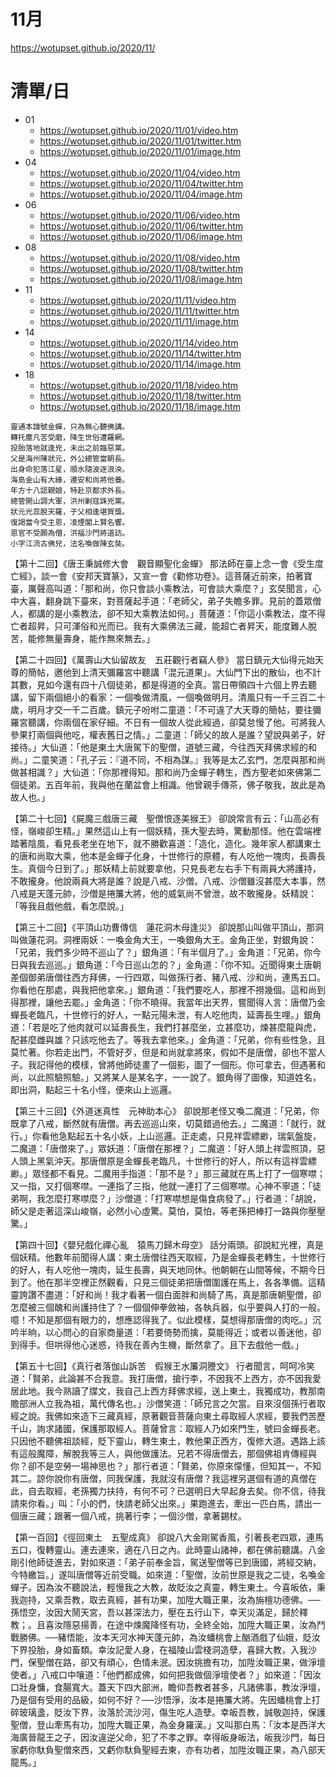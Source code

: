 # 11月
https://wotupset.github.io/2020/11/

# 清單/日
+ 01
  + https://wotupset.github.io/2020/11/01/video.htm 
  + https://wotupset.github.io/2020/11/01/twitter.htm  
  + https://wotupset.github.io/2020/11/01/image.htm
+ 04
  + https://wotupset.github.io/2020/11/04/video.htm 
  + https://wotupset.github.io/2020/11/04/twitter.htm  
  + https://wotupset.github.io/2020/11/04/image.htm
+ 06
  + https://wotupset.github.io/2020/11/06/video.htm 
  + https://wotupset.github.io/2020/11/06/twitter.htm  
  + https://wotupset.github.io/2020/11/06/image.htm
+ 08
  + https://wotupset.github.io/2020/11/08/video.htm 
  + https://wotupset.github.io/2020/11/08/twitter.htm  
  + https://wotupset.github.io/2020/11/08/image.htm
+ 11
  + https://wotupset.github.io/2020/11/11/video.htm 
  + https://wotupset.github.io/2020/11/11/twitter.htm  
  + https://wotupset.github.io/2020/11/11/image.htm
+ 14
  + https://wotupset.github.io/2020/11/14/video.htm 
  + https://wotupset.github.io/2020/11/14/twitter.htm  
  + https://wotupset.github.io/2020/11/14/image.htm
+ 18
  + https://wotupset.github.io/2020/11/18/video.htm 
  + https://wotupset.github.io/2020/11/18/twitter.htm  
  + https://wotupset.github.io/2020/11/18/image.htm


```
靈通本諱號金蟬，只為無心聽佛講。
轉托塵凡苦受磨，降生世俗遭羅網。
投胎落地就逢兇，未出之前臨惡黨。
父是海州陳狀元，外公總管當朝長。
出身命犯落江星，順水隨波逐浪泱。
海島金山有大緣，遷安和尚將他養。
年方十八認親娘，特赴京都求外長。
總管開山調大軍，洪州剿寇誅兇黨。
狀元光蕊脫天羅，子父相逢堪賀獎。
復謁當今受主恩，凌煙閣上賢名響。
恩官不受願為僧，洪福沙門將道訪。
小字江流古佛兒，法名喚做陳玄奘。
```

【第十二回】《唐王秉誠修大會　觀音顯聖化金蟬》
那法師在臺上念一會《受生度亡經》，談一會《安邦天寶篆》，又宣一會《勸修功卷》。這菩薩近前來，拍著寶臺，厲聲高叫道：「那和尚，你只會談小乘教法，可會談大乘麼？」玄奘聞言，心中大喜，翻身跳下臺來，對菩薩起手道：「老師父，弟子失瞻多罪。見前的蓋眾僧人，都講的是小乘教法，卻不知大乘教法如何。」菩薩道：「你這小乘教法，度不得亡者超昇，只可渾俗和光而已。我有大乘佛法三藏，能超亡者昇天，能度難人脫苦，能修無量壽身，能作無來無去。」


【第二十四回】《萬壽山大仙留故友　五莊觀行者竊人參》
當日鎮元大仙得元始天尊的簡帖，邀他到上清天彌羅宮中聽講「混元道果」。大仙門下出的散仙，也不計其數，見如今還有四十八個徒弟，都是得道的全真。當日帶領四十六個上界去聽講，留下兩個絕小的看家：一個喚做清風，一個喚做明月。清風只有一千三百二十歲，明月才交一千二百歲。鎮元子吩咐二童道：「不可違了大天尊的簡帖，要往彌羅宮聽講，你兩個在家仔細。不日有一個故人從此經過，卻莫怠慢了他。可將我人參果打兩個與他吃，權表舊日之情。」二童道：「師父的故人是誰？望說與弟子，好接待。」大仙道：「他是東土大唐駕下的聖僧，道號三藏，今往西天拜佛求經的和尚。」二童笑道：「孔子云：『道不同，不相為謀。』我等是太乙玄門，怎麼與那和尚做甚相識？」大仙道：「你那裡得知。那和尚乃金蟬子轉生，西方聖老如來佛第二個徒弟。五百年前，我與他在蘭盆會上相識。他曾親手傳茶，佛子敬我，故此是為故人也。」


【第二十七回】《屍魔三戲唐三藏　聖僧恨逐美猴王》
卻說常言有云：「山高必有怪，嶺峻卻生精。」果然這山上有一個妖精，孫大聖去時，驚動那怪。他在雲端裡踏著陰風，看見長老坐在地下，就不勝歡喜道：「造化，造化。幾年家人都講東土的唐和尚取大乘，他本是金蟬子化身，十世修行的原體，有人吃他一塊肉，長壽長生。真個今日到了。」那妖精上前就要拿他，只見長老左右手下有兩員大將護持，不敢攏身。他說兩員大將是誰？說是八戒、沙僧。八戒、沙僧雖沒甚麼大本事，然八戒是天蓬元帥，沙僧是捲簾大將，他的威氣尚不曾泄，故不敢攏身。妖精說：「等我且戲他戲，看怎麼說。」

【第三十二回】《平頂山功曹傳信　蓮花洞木母逢災》
卻說那山叫做平頂山，那洞叫做蓮花洞。洞裡兩妖：一喚金角大王，一喚銀角大王。金角正坐，對銀角說：「兄弟，我們多少時不巡山了？」銀角道：「有半個月了。」金角道：「兄弟，你今日與我去巡巡。」銀角道：「今日巡山怎的？」金角道：「你不知。近聞得東土唐朝差個御弟唐僧往西方拜佛，一行四眾，叫做孫行者、豬八戒、沙和尚，連馬五口。你看他在那處，與我把他拿來。」銀角道：「我們要吃人，那裡不撈幾個。這和尚到得那裡，讓他去罷。」金角道：「你不曉得。我當年出天界，嘗聞得人言：唐僧乃金蟬長老臨凡，十世修行的好人，一點元陽未泄，有人吃他肉，延壽長生哩。」銀角道：「若是吃了他肉就可以延壽長生，我們打甚麼坐，立甚麼功，煉甚麼龍與虎，配甚麼雌與雄？只該吃他去了。等我去拿他來。」金角道：「兄弟，你有些性急，且莫忙著。你若走出門，不管好歹，但是和尚就拿將來，假如不是唐僧，卻也不當人子。我記得他的模樣，曾將他師徒畫了一個影，圖了一個形。你可拿去，但遇著和尚，以此照驗照驗。」又將某人是某名字，一一說了。銀角得了圖像，知道姓名，即出洞，點起三十名小怪，便來山上巡邏。

【第三十三回】《外道迷真性　元神助本心》
卻說那老怪又喚二魔道：「兄弟，你既拿了八戒，斷然就有唐僧。再去巡巡山來，切莫錯過他去。」二魔道：「就行，就行。」你看他急點起五十名小妖，上山巡邏。正走處，只見祥雲縹緲，瑞氣盤旋，二魔道：「唐僧來了。」眾妖道：「唐僧在那裡？」二魔道：「好人頭上祥雲照頂，惡人頭上黑氣沖天。那唐僧原是金蟬長老臨凡，十世修行的好人，所以有這祥雲縹緲。」眾怪都不看見。二魔用手指道：「那不是？」那三藏就在馬上打了一個寒噤；又一指，又打個寒噤。一連指了三指，他就一連打了三個寒噤。心神不寧道：「徒弟啊，我怎麼打寒噤麼？」沙僧道：「打寒噤想是傷食病發了。」行者道：「胡說，師父是走著這深山峻嶺，必然小心虛驚。莫怕，莫怕，等老孫把棒打一路與你壓壓驚。」

【第四十回】《嬰兒戲化禪心亂　猿馬刀歸木母空》
話分兩頭。卻說紅光裡，真是個妖精。他數年前聞得人講：東土唐僧往西天取經，乃是金蟬長老轉生，十世修行的好人，有人吃他一塊肉，延生長壽，與天地同休。他朝朝在山間等候，不期今日到了。他在那半空裡正然觀看，只見三個徒弟把唐僧圍護在馬上，各各準備。這精靈誇讚不盡道：「好和尚！我才看著一個白面胖和尚騎了馬，真是那唐朝聖僧，卻怎麼被三個醜和尚護持住了？一個個伸拳斂袖，各執兵器，似乎要與人打的一般。噫！不知是那個有眼力的，想應認得我了。似此模樣，莫想得那唐僧的肉吃。」沉吟半晌，以心問心的自家商量道：「若要倚勢而擒，莫能得近；或者以善迷他，卻到得手。但哄得他心迷惑，待我在善內生機，斷然拿了。且下去戲他一戲。」

【第五十七回】《真行者落伽山訴苦　假猴王水簾洞謄文》
行者聞言，呵呵冷笑道：「賢弟，此論甚不合我意。我打唐僧，搶行李，不因我不上西方，亦不因我愛居此地。我今熟讀了牒文，我自己上西方拜佛求經，送上東土，我獨成功，教那南贍部洲人立我為祖，萬代傳名也。」沙僧笑道：「師兄言之欠當。自來沒個孫行者取經之說。我佛如來造下三藏真經，原著觀音菩薩向東土尋取經人求經，要我們苦歷千山，詢求諸國，保護那取經人。菩薩曾言：取經人乃如來門生，號曰金蟬長老。只因他不聽佛祖談經，貶下靈山，轉生東土，教他果正西方，復修大道。遇路上該有這般魔障，解脫我等三人，與他做護法。兄若不得唐僧去，那個佛祖肯傳經與你？卻不是空勞一場神思也？」那行者道：「賢弟，你原來懞懂，但知其一，不知其二。諒你說你有唐僧，同我保護，我就沒有唐僧？我這裡另選個有道的真僧在此，自去取經，老孫獨力扶持，有何不可？已選明日大早起身去矣。你不信，待我請來你看。」叫：「小的們，快請老師父出來。」果跑進去，牽出一匹白馬，請出一個唐三藏；跟著一個八戒，挑著行李；一個沙僧，拿著錫杖。


【第一百回】《徑回東土　五聖成真》
卻說八大金剛駕香風，引著長老四眾，連馬五口，復轉靈山。連去連來，適在八日之內。此時靈山諸神，都在佛前聽講。八金剛引他師徒進去，對如來道：「弟子前奉金旨，駕送聖僧等已到唐國，將經交納，今特繳旨。」遂叫唐僧等近前受職。如來道：「聖僧，汝前世原是我之二徒，名喚金蟬子。因為汝不聽說法，輕慢我之大教，故貶汝之真靈，轉生東土。今喜皈依，秉我迦持，又乘吾教，取去真經，甚有功果，加陞大職正果，汝為旃檀功德佛。──孫悟空，汝因大鬧天宮，吾以甚深法力，壓在五行山下，幸天災滿足，歸於釋教；。且喜汝隱惡揚善，在途中煉魔降怪有功，全終全始，加陞大職正果，汝為鬥戰勝佛。──豬悟能，汝本天河水神天蓬元帥，為汝蟠桃會上酗酒戲了仙娥，貶汝下界投胎，身如畜類。幸汝記愛人身，在福陵山雲棧洞造孽，喜歸大教，入我沙門，保聖僧在路，卻又有頑心，色情未泯。因汝挑擔有功，加陞汝職正果，做淨壇使者。」八戒口中嚷道：「他們都成佛，如何把我做個淨壇使者？」如來道：「因汝口壯身慵，食腸寬大。蓋天下四大部洲，瞻仰吾教者甚多，凡諸佛事，教汝淨壇，乃是個有受用的品級，如何不好？──沙悟淨，汝本是捲簾大將。先因蟠桃會上打碎玻璃盞，貶汝下界，汝落於流沙河，傷生吃人造孽。幸皈吾教，誠敬迦持，保護聖僧，登山牽馬有功，加陞大職正果，為金身羅漢。」又叫那白馬：「汝本是西洋大海廣晉龍王之子，因汝違逆父命，犯了不孝之罪。幸得皈身皈法，皈我沙門，每日家虧你馱負聖僧來西，又虧你馱負聖經去東，亦有功者，加陞汝職正果，為八部天龍馬。」
